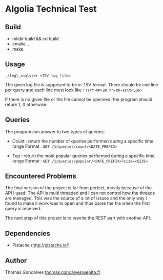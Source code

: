 # Algolia Technical Test
## Build
- mkdir build && cd build
- cmake ..
- make

## Usage
`./log\_analyzer <TSV log file>`

The given log file is supposed to be in TSV format. There should be one line per query and each line must look like :
    `YYYY-MM-DD hh-mm-ss\t<LOG>`

If there is no given file or the file cannot be openned, the program should return 1, 0 otherwise.

## Queries
The program can answer to two types of queries:
- Count : return the number of queries performed during a specific time range
  Format : `GET /1/queries/count/<DATE_PREFIX>`

- Top : return the most popular queries performed during a specific time range
  Format : `GET /1/queries/popular/<DATE_PREFIX>?size=<SIZE>`

## Encountered Problems

The final version of the project is far from perfect, mostly because of the API I used. The API is multi
threaded and I can not control how the threads are managed. This was the source of a lot of issues and the only
way I found to make it work was to open and thus parse the file when the first query is received.

The next step of this project is to rewrite the REST part with another API.

## Dependencies

- Pistache (http://pistache.io/)

## Author
Thomas Goncalves
thomas.goncalves@epita.fr
